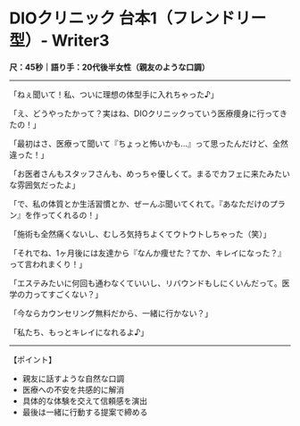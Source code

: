 # DIOクリニック 台本1（フレンドリー型）- Writer3
**尺：45秒｜語り手：20代後半女性（親友のような口調）**

---

「ねぇ聞いて！私、ついに理想の体型手に入れちゃった♪」

「え、どうやったかって？実はね、DIOクリニックっていう医療痩身に行ってきたの！」

「最初はさ、医療って聞いて『ちょっと怖いかも...』って思ったんだけど、全然違った！」

「お医者さんもスタッフさんも、めっちゃ優しくて。まるでカフェに来たみたいな雰囲気だったよ」

「で、私の体質とか生活習慣とか、ぜーんぶ聞いてくれて。『あなただけのプラン』を作ってくれるの！」

「施術も全然痛くないし、むしろ気持ちよくてウトウトしちゃった（笑）」

「それでね、1ヶ月後には友達から『なんか痩せた？てか、キレイになった？』って言われまくり！」

「エステみたいに何回も通わなくていいし、リバウンドもしにくいんだって。医学の力ってすごくない？」

「今ならカウンセリング無料だから、一緒に行かない？」

「私たち、もっとキレイになれるよ♪」

---

【ポイント】
- 親友に話すような自然な口調
- 医療への不安を共感的に解消
- 具体的な体験を交えて信頼感を演出
- 最後は一緒に行動する提案で締める